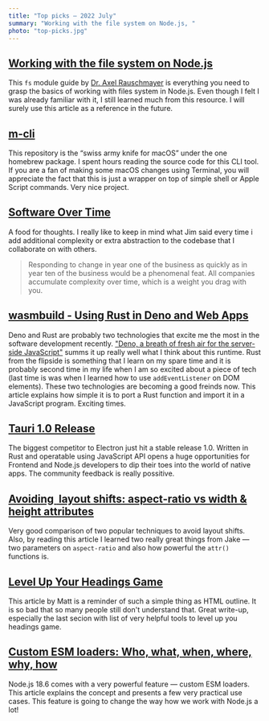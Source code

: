 ```yaml
---
title: "Top picks — 2022 July"
summary: "Working with the file system on Node.js, "
photo: "top-picks.jpg"
---
```


## [Working with the file system on Node.js](https://2ality.com/2022/06/nodejs-file-system.html)

This `fs` module guide by [Dr. Axel Rauschmayer](https://twitter.com/rauschma) is everything you need to grasp the basics of working with files system in Node.js. Even though I felt I was already familiar with it, I still learned much from this resource. I will surely use this article as a reference in the future.

## [m-cli](https://github.com/rgcr/m-cli)

This repository is the “swiss army knife for macOS” under the one homebrew package. I spent hours reading the source code for this CLI tool. If you are a fan of making some macOS changes using Terminal, you will appreciate the fact that this is just a wrapper on top of simple shell or Apple Script commands. Very nice project.

## [Software Over Time](https://blog.jim-nielsen.com/2022/software-over-time/)

A food for thoughts. I really like to keep in mind what Jim said every time i add additional complexity or extra abstraction to the codebase that I collaborate on with others.

> Responding to change in year one of the business as quickly as in year ten of the business would be a phenomenal feat. All companies accumulate complexity over time, which is a weight you drag with you.

## [wasmbuild - Using Rust in Deno and Web Apps](https://deno.com/blog/wasmbuild)

Deno and Rust are probably two technologies that excite me the most in the software development recently. ["Deno, a breath of fresh air for the server-side JavaScript"](/deno-a-breath-of-fresh-air-for-the-server-side-javascript/) summs it up really well what I think about this runtime. Rust from the flipside is something that I learn on my spare time and it is probably second time in my life when I am so excited about a piece of tech (last time is was when I learned how to use `addEventListener` on DOM elements). These two technologies are becoming a good freinds now. This article explains how simple it is to port a Rust function and import it in a JavaScript program. Exciting times.

## [Tauri 1.0 Release](https://tauri.app/blog/tauri_1_0/)

The biggest competitor to Electron just hit a stable release 1.0. Written in Rust and operatable using JavaScript API opens a huge opportunities for Frontend and Node.js developers to dip their toes into the world of native apps. The community feedback is really possitive.

## [Avoiding <img> layout shifts: aspect-ratio vs width & height attributes](https://jakearchibald.com/2022/img-aspect-ratio/)

Very good comparison of two popular techniques to avoid layout shifts. Also, by reading this article I learned two really great things from Jake — two parameters on `aspect-ratio` and also how powerful the `attr()` functions is.

## [Level Up Your Headings Game](https://matthiasott.com/notes/level-up-your-headings-game)

This article by Matt is a reminder of such a simple thing as HTML outline. It is so bad that so many people still don't understand that. Great write-up, especially the last secion with list of very helpful tools to level up you headings game.

## [Custom ESM loaders: Who, what, when, where, why, how](https://dev.to/jakobjingleheimer/custom-esm-loaders-who-what-when-where-why-how-4i1o)

Node.js 18.6 comes with a very powerful feature — custom ESM loaders. This article explains the concept and presents a few very practical use cases. This feature is going to change the way how we work with Node.js a lot!
